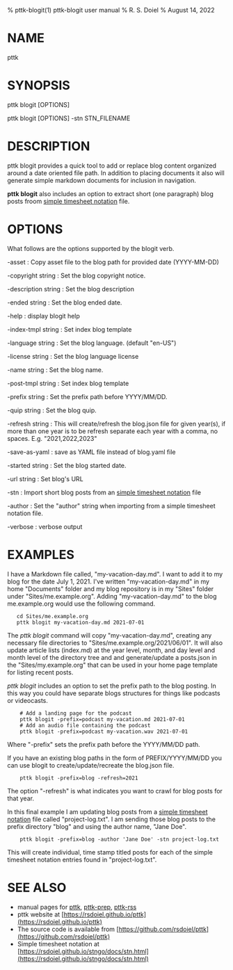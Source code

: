 % pttk-blogit(1) pttk-blogit user manual
% R. S. Doiel
% August 14, 2022

# NAME

pttk

# SYNOPSIS

pttk blogit [OPTIONS]

pttk blogit [OPTIONS] -stn STN_FILENAME

# DESCRIPTION

pttk blogit provides a quick tool to add or replace blog content
organized around a date oriented file path. In addition to
placing documents it also will generate simple markdown documents
for inclusion in navigation.

__pttk blogit__ also includes an option to extract short (one paragraph) blog posts froom [simple timesheet notation](https://rsdoiel.github.io/stngo/docs/stn.html) file.

# OPTIONS

What follows are the options supported by the blogit verb.

-asset
: Copy asset file to the blog path for provided date (YYYY-MM-DD)

-copyright string
: Set the blog copyright notice.

-description string
: Set the blog description

-ended string
: Set the blog ended date.

-help
: display blogit help

-index-tmpl string
: Set index blog template

-language string
: Set the blog language. (default "en-US")

-license string
: Set the blog language license

-name string
: Set the blog name.

-post-tmpl string
: Set index blog template

-prefix string
: Set the prefix path before YYYY/MM/DD.

-quip string
: Set the blog quip.

-refresh string
: This will create/refresh the blog.json file for given year(s), if more than one year is to be refresh separate each year with a comma, no spaces.  E.g. "2021,2022,2023"

-save-as-yaml
: save as YAML file instead of blog.yaml file

-started string
: Set the blog started date.

-url string
: Set blog's URL

-stn
: Import short blog posts from an [simple timesheet notation](https://rsdoiel.github.io/stngo/docs/stn.html) file

-author
: Set the "author" string when importing from a simple timesheet notation file.

-verbose
: verbose output

# EXAMPLES

I have a Markdown file called, "my-vacation-day.md". I want to
add it to my blog for the date July 1, 2021.  I've written
"my-vacation-day.md" in my home "Documents" folder and my blog
repository is in my "Sites" folder under "Sites/me.example.org".
Adding "my-vacation-day.md" to the blog me.example.org would
use the following command.

~~~shell
   cd Sites/me.example.org
   pttk blogit my-vacation-day.md 2021-07-01
~~~

The *pttk blogit* command will copy "my-vacation-day.md",
creating any necessary file directories to
"Sites/me.example.org/2021/06/01".  It will also update article
lists (index.md) at the year level, month, and day level and month
level of the directory tree and and generate/update a posts.json
in the "Sites/my.example.org" that can be used in your home page
template for listing recent posts.

*pttk blogit* includes an option to set the prefix path to
the blog posting.  In this way you could have separate blogs
structures for things like podcasts or videocasts.

~~~shell
    # Add a landing page for the podcast
    pttk blogit -prefix=podcast my-vacation.md 2021-07-01
    # Add an audio file containing the podcast
    pttk blogit -prefix=podcast my-vacation.wav 2021-07-01
~~~

Where "-prefix" sets the prefix path before the YYYY/MM/DD path.


If you have an existing blog paths in the form of
PREFIX/YYYY/MM/DD you can use blogit to create/update/recreate
the blog.json file.

~~~shell
    pttk blogit -prefix=blog -refresh=2021
~~~

The option "-refresh" is what indicates you want to crawl
for blog posts for that year.


In this final example I am updating blog posts from a [simple timesheet notation](https://rsdoiel.github.io/stngo/docs/stn.html) file called "project-log.txt". I am sending those blog posts to the
prefix directory "blog" and using the author name, "Jane Doe".

~~~
    pttk blogit -prefix=blog -author 'Jane Doe' -stn project-log.txt
~~~

This will create individual, time stamp titled posts for each of the simple timesheet notation entries found in "project-log.txt".


# SEE ALSO

- manual pages for [pttk](pttk.1.html), [pttk-prep](pttk-prep.1.html), [pttk-rss](pttk-rss.1.html)
- pttk website at [https://rsdoiel.github.io/pttk](https://rsdoiel.github.io/pttk)
- The source code is available from [https://github.com/rsdoiel/pttk](https://github.com/rsdoiel/pttk)
- Simple timesheet notation at [https://rsdoiel.github.io/stngo/docs/stn.html](https://rsdoiel.github.io/stngo/docs/stn.html)



